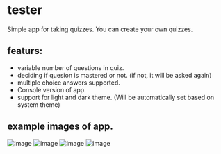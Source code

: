 # tester

Simple app for taking quizzes. You can create your own quizzes. 

## featurs:
- variable number of questions in quiz.
- deciding if quesion is mastered or not. (if not, it will be asked again)
- multiple choice answers supported.
- Console version of app. 
- support for light and dark theme. (Will be automatically set based on system theme)
## example images of app. 
![image](https://user-images.githubusercontent.com/77834536/215347079-8acd6ec9-aca5-4d38-9a88-ef96504f41b9.png)
![image](https://user-images.githubusercontent.com/77834536/215347136-4d7f408b-ea34-4603-9666-159ff390f6c5.png)
![image](https://user-images.githubusercontent.com/77834536/215347174-25175700-591c-4c19-ad55-7cf6ada83737.png)
![image](https://user-images.githubusercontent.com/77834536/215347312-5f143731-eaf4-46ba-83b8-e22712bc81e1.png)
